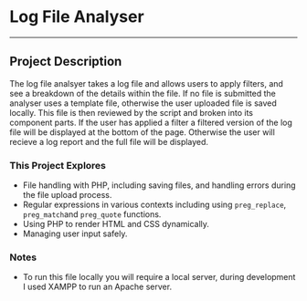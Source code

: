 # Log File Analyser
-----------
## Project Description
The log file analsyer takes a log file and allows users to apply filters, and see a breakdown of the details within the file. If no file is submitted the analyser uses a template file, otherwise the user uploaded file is saved locally. This file is then reviewed by the script and broken into its component parts. If the user has applied a filter a filtered version of the log file will be displayed at the bottom of the page. Otherwise the user will recieve a log report and the full file will be displayed.

### This Project Explores
- File handling with PHP, including saving files, and handling errors during the file upload process. 
- Regular expressions in various contexts including using `preg_replace`, `preg_match`and `preg_quote` functions.
- Using PHP to render HTML and CSS dynamically.
- Managing user input safely.

### Notes
- To run this file locally you will require a local server, during development I used XAMPP to run an Apache server.